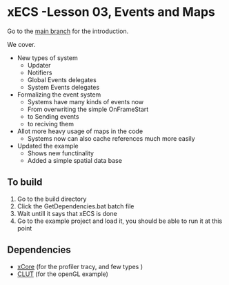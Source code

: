 # xECS -Lesson 03, Events and Maps
Go to the [main branch](https://github.com/LIONant-depot/xECS/tree/master) for the introduction.

We cover.
* New types of system
  * Updater 
  * Notifiers
  * Global Events delegates
  * System Events delegates
* Formalizing the event system
  * Systems have many kinds of events now
  * From overwriting the simple OnFrameStart
  * to Sending events
  * to reciving them
* Allot more heavy usage of maps in the code
  * Systems now can also cache references much more easily
* Updated the example
  * Shows new functinality
  * Added a simple spatial data base

## To build
1. Go to the build directory 
2. Click the GetDependencies.bat batch file
3. Wait untill it says that xECS is done
4. Go to the example project and load it, you should be able to run it at this point

## Dependencies
- [xCore](https://gitlab.com/LIONant/xcore) (for the profiler tracy, and few types )
- [CLUT](https://github.com/markkilgard/glut) (for the openGL example)

